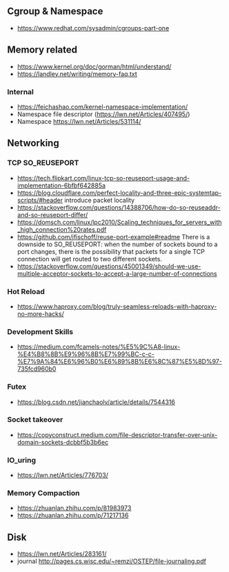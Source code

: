 ## Cgroup & Namespace
- https://www.redhat.com/sysadmin/cgroups-part-one


## Memory related
- https://www.kernel.org/doc/gorman/html/understand/
- https://landley.net/writing/memory-faq.txt

### Internal
- https://feichashao.com/kernel-namespace-implementation/
- Namespace file descriptor (https://lwn.net/Articles/407495/)
- Namespace https://lwn.net/Articles/531114/


## Networking

### TCP SO_REUSEPORT
- https://tech.flipkart.com/linux-tcp-so-reuseport-usage-and-implementation-6bfbf642885a
- https://blog.cloudflare.com/perfect-locality-and-three-epic-systemtap-scripts/#header introduce packet locality
- https://stackoverflow.com/questions/14388706/how-do-so-reuseaddr-and-so-reuseport-differ/
- https://domsch.com/linux/lpc2010/Scaling_techniques_for_servers_with_high_connection%20rates.pdf
- https://github.com/jfischoff/reuse-port-example#readme
  There is a downside to SO_REUSEPORT: when the number of sockets bound to a port changes, there is the possibility that packets for a single TCP connection will get routed to two different sockets. 
- https://stackoverflow.com/questions/45001349/should-we-use-multiple-acceptor-sockets-to-accept-a-large-number-of-connections

### Hot Reload
- https://www.haproxy.com/blog/truly-seamless-reloads-with-haproxy-no-more-hacks/


### Development Skills
- https://medium.com/fcamels-notes/%E5%9C%A8-linux-%E4%B8%8B%E9%96%8B%E7%99%BC-c-c-%E7%9A%84%E6%96%B0%E6%89%8B%E6%8C%87%E5%8D%97-735fcd960b0

### Futex
- https://blog.csdn.net/jianchaolv/article/details/7544316

### Socket takeover
- https://copyconstruct.medium.com/file-descriptor-transfer-over-unix-domain-sockets-dcbbf5b3b6ec

### IO_uring
- https://lwn.net/Articles/776703/

### Memory Compaction
- https://zhuanlan.zhihu.com/p/81983973
- https://zhuanlan.zhihu.com/p/71217136

## Disk
- https://lwn.net/Articles/283161/
- journal http://pages.cs.wisc.edu/~remzi/OSTEP/file-journaling.pdf
